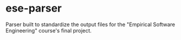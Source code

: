 # ese-parser
Parser built to standardize the output files for the "Empirical Software Engineering" course's final project.
